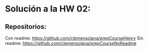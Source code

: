 # Solución a la HW 02:

## Repositorios:

Con readme: https://github.com/clemensolana/prepCourseHenry
Sin readme: https://github.com/clemensolana/prepCourseNoReadme
